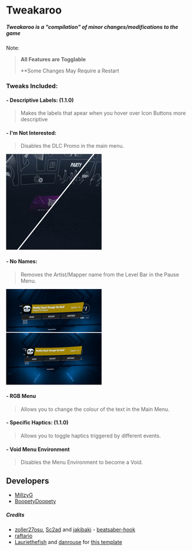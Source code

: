 # Tweakaroo

##### Tweakaroo is a "compilation" of minor changes/modifications to the game

Note: 
> **All Features are Togglable**
> 
> **Some Changes May Require a Restart

### Tweaks Included:

#### - Descriptive Labels: (1.1.0)
> Makes the labels that apear when you hover over Icon Buttons more descriptive

#### - I'm Not Interested:
> Disables the DLC Promo in the main menu.

![INIDemoImage](https://github.com/MillzyG/QuestTweakaroo/blob/main/GitHub-Assets/I'm%20Not%20Intersted.png?raw=true)

#### - No Names:
> Removes the Artist/Mapper name from the Level Bar in the Pause Menu.

![NNDemoImage](https://github.com/MillzyG/QuestTweakaroo/blob/main/GitHub-Assets/NoNames.png?raw=true)

#### - RGB Menu
> Allows you to change the colour of the text in the Main Menu.

#### - Specific Haptics: (1.1.0)
> Allows you to toggle haptics triggered by different events.

#### - Void Menu Environment
> Disables the Menu Environment to become a Void.

## Developers
* [MillzyG](https://github.com/MillzyG)
* [BoopetyDoopety](https://github.com/ChillGunner)

##### Credits

* [zoller27osu](https://github.com/zoller27osu), [Sc2ad](https://github.com/Sc2ad) and [jakibaki](https://github.com/jakibaki) - [beatsaber-hook](https://github.com/sc2ad/beatsaber-hook)
* [raftario](https://github.com/raftario) 
* [Lauriethefish](https://github.com/Lauriethefish) and [danrouse](https://github.com/danrouse) for [this template](https://github.com/Lauriethefish/quest-mod-template)
